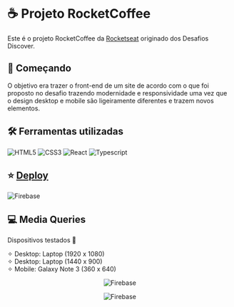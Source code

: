 # ☕ Projeto RocketCoffee

Este é o projeto RocketCoffee da [Rocketseat](https://www.rocketseat.com.br/?utm_source=google&utm_medium=cpc&utm_campaign=lead&utm_term=perpetuo&utm_content=institucional-lead-home-texto-lead-brandkws-none-none-institucional-none-none-br-google) originado dos Desafios Discover.

## 🚀 Começando

O objetivo era trazer o front-end de um site de acordo com o que foi proposto no desafio trazendo modernidade e responsividade uma vez que o design desktop e mobile são ligeiramente diferentes e trazem novos elementos.

## 🛠️ Ferramentas utilizadas
![HTML5](https://img.shields.io/badge/HTML5-E34F26?style=for-the-badge&logo=html5&logoColor=white) ![CSS3](https://img.shields.io/badge/CSS3-1572B6?style=for-the-badge&logo=css3&logoColor=white) ![React](https://img.shields.io/badge/React-20232A?style=for-the-badge&logo=react&logoColor=61DAFB) ![Typescript](https://img.shields.io/badge/TypeScript-007ACC?style=for-the-badge&logo=typescript&logoColor=white)

## ⭐ [Deploy](https://denisnascimento04.github.io/jogo-pedra-papel-tesoura/)

![Firebase](https://firebasestorage.googleapis.com/v0/b/banco-de-imagens-9d0af.appspot.com/o/great-coffee%2FCapturar1.JPG?alt=media&token=efffebed-ebe0-4f4c-903d-1fc5481a804a)

## 💻 Media Queries

Dispositivos testados 📱

✧ Desktop: Laptop (1920 x 1080) <br />
✧ Desktop: Laptop (1440 x 900) <br />
✧ Mobile: Galaxy Note 3 (360 x 640)

<div align="center">
  
![Firebase](https://firebasestorage.googleapis.com/v0/b/banco-de-imagens-9d0af.appspot.com/o/great-coffee%2FiMac%20Pro%20Front%20View%20Mockup.png?alt=media&token=752bd672-f1f7-4d6c-b4e2-a52f0e63e315)

![Firebase](https://firebasestorage.googleapis.com/v0/b/banco-de-imagens-9d0af.appspot.com/o/great-coffee%2FiPhone%2012%20Mockup%20Front%20View.png?alt=media&token=8053f666-6219-4961-bac8-61677065f9a3)

</div>
